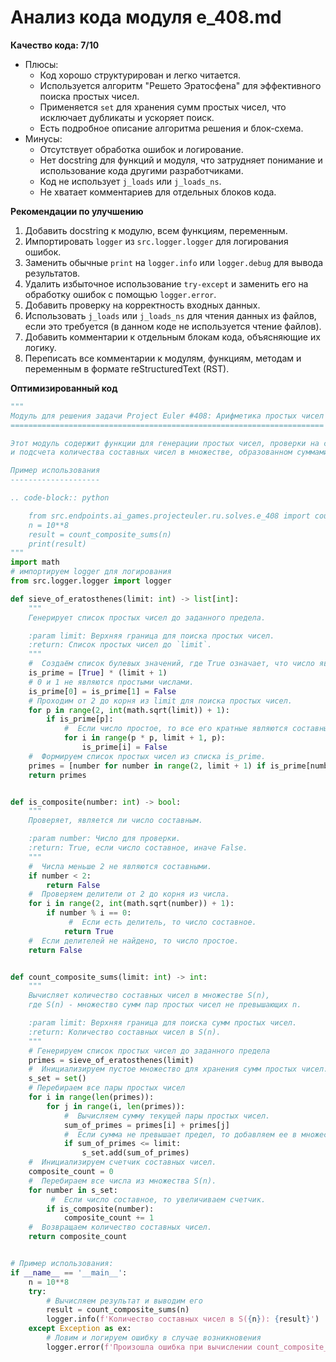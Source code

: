 # Анализ кода модуля e_408.md

**Качество кода: 7/10**
- Плюсы:
    - Код хорошо структурирован и легко читается.
    - Используется алгоритм "Решето Эратосфена" для эффективного поиска простых чисел.
    - Применяется `set` для хранения сумм простых чисел, что исключает дубликаты и ускоряет поиск.
    - Есть подробное описание алгоритма решения и блок-схема.
- Минусы:
    - Отсутствует обработка ошибок и логирование.
    - Нет docstring для функций и модуля, что затрудняет понимание и использование кода другими разработчиками.
    - Код не использует `j_loads` или `j_loads_ns`.
    - Не хватает комментариев для отдельных блоков кода.

**Рекомендации по улучшению**
1.  Добавить docstring к модулю, всем функциям, переменным.
2.  Импортировать `logger` из `src.logger.logger` для логирования ошибок.
3.  Заменить обычные `print` на `logger.info` или `logger.debug` для вывода результатов.
4.  Удалить избыточное использование `try-except` и заменить его на обработку ошибок с помощью `logger.error`.
5.  Добавить проверку на корректность входных данных.
6.  Использовать `j_loads` или `j_loads_ns` для чтения данных из файлов, если это требуется (в данном коде не используется чтение файлов).
7.  Добавить комментарии к отдельным блокам кода, объясняющие их логику.
8.  Переписать все комментарии к модулям, функциям, методам и переменным в формате reStructuredText (RST).

**Оптимизированный код**
```python
"""
Модуль для решения задачи Project Euler #408: Арифметика простых чисел
======================================================================

Этот модуль содержит функции для генерации простых чисел, проверки на составное число,
и подсчета количества составных чисел в множестве, образованном суммами пар простых чисел.

Пример использования
--------------------

.. code-block:: python

    from src.endpoints.ai_games.projecteuler.ru.solves.e_408 import count_composite_sums
    n = 10**8
    result = count_composite_sums(n)
    print(result)
"""
import math
# импортируем logger для логирования
from src.logger.logger import logger

def sieve_of_eratosthenes(limit: int) -> list[int]:
    """
    Генерирует список простых чисел до заданного предела.

    :param limit: Верхняя граница для поиска простых чисел.
    :return: Список простых чисел до `limit`.
    """
    #  Создаём список булевых значений, где True означает, что число является простым.
    is_prime = [True] * (limit + 1)
    # 0 и 1 не являются простыми числами.
    is_prime[0] = is_prime[1] = False
    # Проходим от 2 до корня из limit для поиска простых чисел.
    for p in range(2, int(math.sqrt(limit)) + 1):
        if is_prime[p]:
            #  Если число простое, то все его кратные являются составными.
            for i in range(p * p, limit + 1, p):
                is_prime[i] = False
    #  Формируем список простых чисел из списка is_prime.
    primes = [number for number in range(2, limit + 1) if is_prime[number]]
    return primes


def is_composite(number: int) -> bool:
    """
    Проверяет, является ли число составным.

    :param number: Число для проверки.
    :return: True, если число составное, иначе False.
    """
    #  Числа меньше 2 не являются составными.
    if number < 2:
        return False
    #  Проверяем делители от 2 до корня из числа.
    for i in range(2, int(math.sqrt(number)) + 1):
        if number % i == 0:
             #  Если есть делитель, то число составное.
            return True
    #  Если делителей не найдено, то число простое.
    return False


def count_composite_sums(limit: int) -> int:
    """
    Вычисляет количество составных чисел в множестве S(n),
    где S(n) - множество сумм пар простых чисел не превышающих n.

    :param limit: Верхняя граница для поиска сумм простых чисел.
    :return: Количество составных чисел в S(n).
    """
    # Генерируем список простых чисел до заданного предела
    primes = sieve_of_eratosthenes(limit)
    #  Инициализируем пустое множество для хранения сумм простых чисел.
    s_set = set()
    # Перебираем все пары простых чисел
    for i in range(len(primes)):
        for j in range(i, len(primes)):
            #  Вычисляем сумму текущей пары простых чисел.
            sum_of_primes = primes[i] + primes[j]
            #  Если сумма не превышает предел, то добавляем ее в множество.
            if sum_of_primes <= limit:
                s_set.add(sum_of_primes)
    #  Инициализируем счетчик составных чисел.
    composite_count = 0
    #  Перебираем все числа из множества S(n).
    for number in s_set:
         #  Если число составное, то увеличиваем счетчик.
        if is_composite(number):
            composite_count += 1
    #  Возвращаем количество составных чисел.
    return composite_count


# Пример использования:
if __name__ == '__main__':
    n = 10**8
    try:
        # Вычисляем результат и выводим его
        result = count_composite_sums(n)
        logger.info(f'Количество составных чисел в S({n}): {result}')
    except Exception as ex:
        # Ловим и логируем ошибку в случае возникновения
        logger.error(f'Произошла ошибка при вычислении count_composite_sums: {ex}')

```